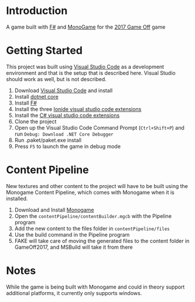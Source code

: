 # Introduction
A game built with [F#](http://fsharp.org/) and [MonoGame](http://www.monogame.net/) for the [2017 Game Off](https://itch.io/jam/game-off-2017) game 

# Getting Started
This project was built using [Visual Studio Code](https://code.visualstudio.com/) as a development environment and that is the setup that is described here. Visual Studio should work as well, but is not described.

1. Download [Visual Studio Code](https://code.visualstudio.com/Download) and install
1. Install [dotnet core](https://www.microsoft.com/net/core)
1. Install [F#](http://fsharp.org/)
1. Install the three [Ionide visual studio code extensions](https://marketplace.visualstudio.com/search?term=publisher%3A%22Ionide%22&target=VSCode&category=All%20categories&sortBy=Relevance)
1. Install the [C# visual studio code extensions](https://marketplace.visualstudio.com/items?itemName=ms-vscode.csharp)
1. Clone the project
1. Open up the Visual Studio Code Command Prompt (`Ctrl+Shift+P`) and run `Debug: Download .NET Core Debugger`
1. Run .paket/paket.exe install
1. Press `F5` to launch the game in debug mode

# Content Pipeline

New textures and other content to the project will have to be built using the Monogame Content Pipeline, which comes with Monogame when it is installed.

1. Download and Install [Monogame](http://www.monogame.net/downloads/)
1. Open the `contentPipeline/contentBuilder.mgcb` with the Pipeline program
1. Add the new content to the files folder in `contentPipeline/files`
1. Use the build command in the Pipeline program
1. FAKE will take care of moving the generated files to the content folder in GameOff2017, and MSBuild will take it from there

# Notes

While the game is being built with Monogame and could in theory support additional platforms, it currently only supports windows.